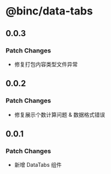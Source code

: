 # @binc/data-tabs

## 0.0.3

### Patch Changes

- 修复打包内容类型文件异常

## 0.0.2

### Patch Changes

- 修复展示个数计算问题 & 数据格式错误

## 0.0.1

### Patch Changes

- 新增 DataTabs 组件
